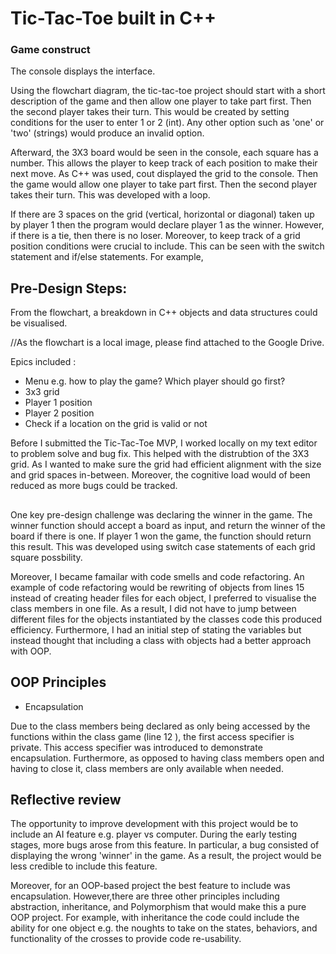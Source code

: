 # Tic-Tac-Toe built in C++

### Game construct

The console displays the interface.

Using the flowchart diagram, the tic-tac-toe project should start with a short description of the game and then allow one player to take part first. Then the second player takes their turn. This would be created by setting conditions for the user to enter 1 or 2 (int). Any other option such as 'one' or 'two' (strings) would produce an invalid option. 

Afterward, the 3X3 board would be seen in the console, each square has a number. This allows the player to keep track of each position to make their next move. 
 As C++ was used, cout displayed the grid to the console. Then the game would allow one player to take part first. Then the second player takes their turn. This was developed with a loop.
 
  
If there are 3 spaces on the grid (vertical, horizontal or diagonal) taken up by player 1 then the program would declare player 1 as the winner. However, if there is a tie, then there is no loser. Moreover, to keep track of a grid position conditions were crucial to include. This can be seen with the switch statement and if/else statements. For example, 



## Pre-Design Steps:
From the flowchart, a breakdown in C++ objects and data structures could be visualised. 

//As the flowchart is a local image, please find attached to the Google Drive.

Epics included :

- Menu e.g. how to play the game? Which player should go first?
- 3x3 grid
- Player 1 position
- Player 2 position
- Check if a location on the grid is valid or not


Before I submitted the Tic-Tac-Toe MVP, I worked locally on my text editor to problem solve and bug fix. This helped with the distrubtion of the 3X3 grid. As I wanted to make sure the grid had efficient alignment with the size and grid spaces in-between. Moreover, the cognitive load would of been reduced as more bugs could be tracked. 

##

One key pre-design challenge was declaring the winner in the game. The winner function should accept a board as input, and return the winner of the board if there is one. If player 1 won the game, the function should return this result. This was developed using switch case statements of each grid square possbility.  


Moreover, I became famailar with code smells and code refactoring. An example of code refactoring would be rewriting of objects from lines 15 instead of creating header files for each object, I preferred to visualise the class members in one file. As a result, I did not have to jump between different files for the objects instantiated by the classes code this produced efficiency. Furthermore, I had an initial step of stating the variables but instead thought that including a class with objects had a better approach with OOP. 

##



## OOP Principles 

- Encapsulation 

Due to the class members being declared as only being accessed by the functions within the class game (line 12 ), the first access specifier is private. This access specifier was introduced to demonstrate encapsulation. Furthermore, as opposed to having class members open and having to close it, class members are only available when needed.


## Reflective review

 The opportunity to improve development with this project would be to include an AI feature e.g. player vs computer. During the early testing stages, more bugs arose from this feature. In particular, a bug consisted of displaying the wrong 'winner' in the game. As a result, the project would be less credible to include this feature. 

 Moreover, for an OOP-based project the best feature to include was encapsulation. However,there are three other principles including abstraction, inheritance, and Polymorphism that would make this a pure OOP project. For example, with inheritance the code could include the ability for one object e.g. the noughts to take on the states, behaviors, and functionality of the crosses to provide code re-usability. 

